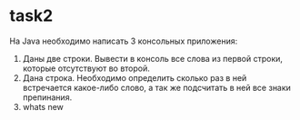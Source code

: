 # task2
На Java необходимо написать 3 консольных приложения:
1) Даны две строки. Вывести в консоль все слова из первой строки,
которые отсутствуют во второй.
2) Дана строка. Необходимо определить сколько раз в ней встречается
какое-либо слово, а так же подсчитать в ней все знаки препинания.
3) whats new
